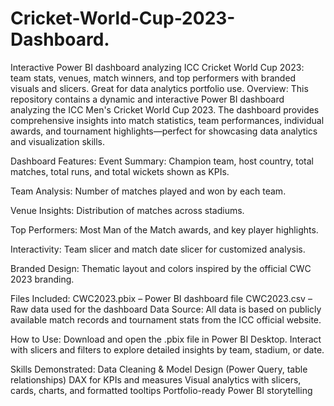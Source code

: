 # Cricket-World-Cup-2023-Dashboard.
Interactive Power BI dashboard analyzing ICC Cricket World Cup 2023: team stats, venues, match winners, and top performers with branded visuals and slicers. Great for data analytics portfolio use.
Overview:
This repository contains a dynamic and interactive Power BI dashboard analyzing the ICC Men's Cricket World Cup 2023. The dashboard provides comprehensive insights into match statistics, team performances, individual awards, and tournament highlights—perfect for showcasing data analytics and visualization skills.

Dashboard Features:
Event Summary: Champion team, host country, total matches, total runs, and total wickets shown as KPIs.

Team Analysis: Number of matches played and won by each team.

Venue Insights: Distribution of matches across stadiums.

Top Performers: Most Man of the Match awards, and key player highlights.

Interactivity: Team slicer and match date slicer for customized analysis.

Branded Design: Thematic layout and colors inspired by the official CWC 2023 branding.

Files Included:
CWC2023.pbix – Power BI dashboard file
CWC2023.csv – Raw data used for the dashboard
Data Source:
All data is based on publicly available match records and tournament stats from the ICC official website.

How to Use:
Download and open the .pbix file in Power BI Desktop.
Interact with slicers and filters to explore detailed insights by team, stadium, or date.

Skills Demonstrated:
Data Cleaning & Model Design (Power Query, table relationships)
DAX for KPIs and measures
Visual analytics with slicers, cards, charts, and formatted tooltips
Portfolio-ready Power BI storytelling
